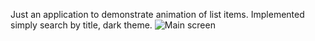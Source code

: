 Just an application to demonstrate animation of list items. Implemented simply search by title, dark theme.
![Main screen](screens/sample.gif)
